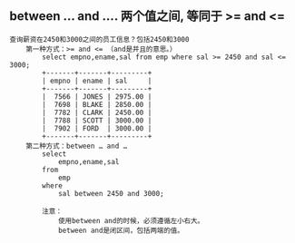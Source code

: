 ## between … and …. 两个值之间, 等同于 >= and <=
	查询薪资在2450和3000之间的员工信息？包括2450和3000
		第一种方式：>= and <= （and是并且的意思。）
			select empno,ename,sal from emp where sal >= 2450 and sal <= 3000;
			+-------+-------+---------+
			| empno | ename | sal     |
			+-------+-------+---------+
			|  7566 | JONES | 2975.00 |
			|  7698 | BLAKE | 2850.00 |
			|  7782 | CLARK | 2450.00 |
			|  7788 | SCOTT | 3000.00 |
			|  7902 | FORD  | 3000.00 |
			+-------+-------+---------+
		第二种方式：between … and …
			select 
				empno,ename,sal 
			from 
				emp 
			where 
				sal between 2450 and 3000;
			
			注意：
				使用between and的时候，必须遵循左小右大。
				between and是闭区间，包括两端的值。
